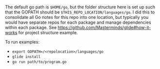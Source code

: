 The default go path is `$HOME/go`, but the folder structure here is set up such that the GOPATH should be `$THIS_REPO_LOCATION/languages/go`. I did this to consolidate all Go notes for this repo into one location, but typically you would have separate repos for each package and manage dependencies within each package. See https://github.com/Masterminds/glide#how-it-works for project structure example.

To run examples:
* `export GOPATH=/<repolocation>/languages/go`
* `glide install`
* `go run path/to/program.go`
